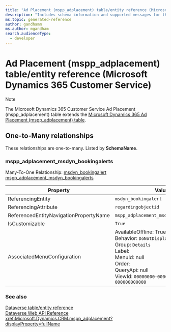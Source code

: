 ```yaml
---
title: "Ad Placement (mspp_adplacement) table/entity reference (Microsoft Dynamics 365 Customer Service)"
description: "Includes schema information and supported messages for the Ad Placement (mspp_adplacement) table/entity with Microsoft Dynamics 365 Customer Service."
ms.topic: generated-reference
author: gandhamm
ms.author: mgandham
search.audienceType: 
  - developer
---
```


# Ad Placement (mspp_adplacement) table/entity reference (Microsoft Dynamics 365 Customer Service)



> [!NOTE]
> The Microsoft Dynamics 365 Customer Service Ad Placement (mspp_adplacement) table extends the [Microsoft Dynamics 365 Ad Placement (mspp_adplacement) table](/dynamics365/developer/reference/entities/mspp_adplacement).




## One-to-Many relationships

These relationships are one-to-many. Listed by **SchemaName**.

### <a name="BKMK_mspp_adplacement_msdyn_bookingalerts"></a> mspp_adplacement_msdyn_bookingalerts

Many-To-One Relationship: [msdyn_bookingalert mspp_adplacement_msdyn_bookingalerts](msdyn_bookingalert.md#BKMK_mspp_adplacement_msdyn_bookingalerts)

|Property|Value|
|---|---|
|ReferencingEntity|`msdyn_bookingalert`|
|ReferencingAttribute|`regardingobjectid`|
|ReferencedEntityNavigationPropertyName|`mspp_adplacement_msdyn_bookingalerts`|
|IsCustomizable|`True`|
|AssociatedMenuConfiguration|AvailableOffline: True<br />Behavior: `DoNotDisplay`<br />Group: `Details`<br />Label: <br />MenuId: null<br />Order: <br />QueryApi: null<br />ViewId: `00000000-0000-0000-0000-000000000000`|



### See also

[Dataverse table/entity reference](/power-apps/developer/data-platform/reference/about-entity-reference)  
[Dataverse Web API Reference](/power-apps/developer/data-platform/webapi/reference/about)   
<xref:Microsoft.Dynamics.CRM.mspp_adplacement?displayProperty=fullName>

